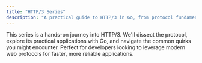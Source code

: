 ```yaml
---
title: "HTTP/3 Series"
description: "A practical guide to HTTP/3 in Go, from protocol fundamentals to real-world applications and performance tuning."
---
```


This series is a hands-on journey into HTTP/3. We'll dissect the protocol, explore its practical applications with Go, and navigate the common quirks you might encounter. Perfect for developers looking to leverage modern web protocols for faster, more reliable applications.